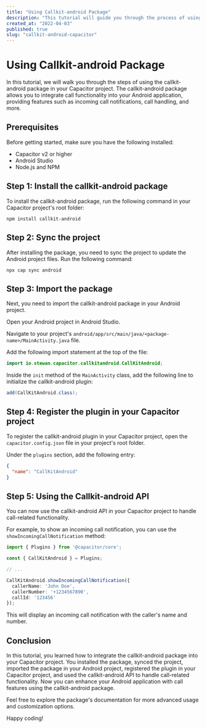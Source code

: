 ```yaml
---
title: "Using Callkit-android Package"
description: "This tutorial will guide you through the process of using the callkit-android package in your Capacitor project."
created_at: "2022-04-03"
published: true
slug: "callkit-android-capacitor"
---
```


# Using Callkit-android Package

In this tutorial, we will walk you through the steps of using the callkit-android package in your Capacitor project. The callkit-android package allows you to integrate call functionality into your Android application, providing features such as incoming call notifications, call handling, and more.

## Prerequisites

Before getting started, make sure you have the following installed:

- Capacitor v2 or higher
- Android Studio
- Node.js and NPM


## Step 1: Install the callkit-android package

To install the callkit-android package, run the following command in your Capacitor project's root folder:

```shell
npm install callkit-android
```

## Step 2: Sync the project

After installing the package, you need to sync the project to update the Android project files. Run the following command:

```shell
npx cap sync android
```

## Step 3: Import the package

Next, you need to import the callkit-android package in your Android project.

Open your Android project in Android Studio.

Navigate to your project's `android/app/src/main/java/<package-name>/MainActivity.java` file.

Add the following import statement at the top of the file:

```java
import io.stewan.capacitor.callkitandroid.CallKitAndroid;
```

Inside the `init` method of the `MainActivity` class, add the following line to initialize the callkit-android plugin:

```java
add(CallKitAndroid.class);
```

## Step 4: Register the plugin in your Capacitor project

To register the callkit-android plugin in your Capacitor project, open the `capacitor.config.json` file in your project's root folder.

Under the `plugins` section, add the following entry:

```json
{
  "name": "CallKitAndroid"
}
```

## Step 5: Using the Callkit-android API

You can now use the callkit-android API in your Capacitor project to handle call-related functionality.

For example, to show an incoming call notification, you can use the `showIncomingCallNotification` method:

```typescript
import { Plugins } from '@capacitor/core';

const { CallKitAndroid } = Plugins;

// ...

CallKitAndroid.showIncomingCallNotification({
  callerName: 'John Doe',
  callerNumber: '+1234567890',
  callId: '123456'
});
```

This will display an incoming call notification with the caller's name and number.

## Conclusion

In this tutorial, you learned how to integrate the callkit-android package into your Capacitor project. You installed the package, synced the project, imported the package in your Android project, registered the plugin in your Capacitor project, and used the callkit-android API to handle call-related functionality. Now you can enhance your Android application with call features using the callkit-android package.

Feel free to explore the package's documentation for more advanced usage and customization options.

Happy coding!